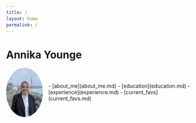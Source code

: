 ```yaml
---
title: /
layout: home
permalink: /
---
```


# Annika Younge

<div style="display: flex; align-items: center; gap: 15px;">
  <img src="/assets/images/profile.jpg" alt="Annika Younge" style="width: 100px; height: auto; border-radius: 50%;">
  <div>
    - [about_me](about_me.md)  
    - [education](education.md)  
    - [experience](experience.md)
    - [current_favs](current_favs.md)
  </div>
</div>
